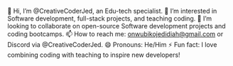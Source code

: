 👋 Hi, I’m @CreativeCoderJed, an Edu-tech specialist.
👀 I’m interested in Software development, full-stack projects, and teaching coding.
💞️ I’m looking to collaborate on open-source Software development projects and coding bootcamps.
📫 How to reach me: onwubikojedidiah@gmail.com or Discord via @CreativeCoderJed.
😄 Pronouns: He/Him
⚡ Fun fact: I love combining coding with teaching to inspire new developers!

